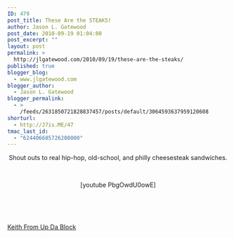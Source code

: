 ```yaml
---
ID: 479
post_title: These Are the STEAKS!
author: Jason L. Gatewood
post_date: 2010-09-19 01:04:00
post_excerpt: ""
layout: post
permalink: >
  http://jlgatewood.com/2010/09/19/these-are-the-steaks/
published: true
blogger_blog:
  - www.jlgatewood.com
blogger_author:
  - Jason L. Gatewood
blogger_permalink:
  - >
    /feeds/2631850721828837457/posts/default/3064593637959120608
shorturl:
  - http://J7is.ME/47
tmac_last_id:
  - "624406685726208000"
---
```

<p style="text-align: center;">Shout outs to real hip-hop, old-school, and philly cheesesteak sandwiches.</p><br /><p style="text-align: center;">[youtube PbgOwdU0owE]</p><br /><p style="text-align: center;"></p><br /><a href="http://www.youtube.com/keithfromupdablock/"><br /><img style="margin-left: auto; margin-right: auto;" src="http://www.jlgatewood.com/wp-content/uploads/2010/10/default.jpg" alt="" /><br />Keith From Up Da Block</a>